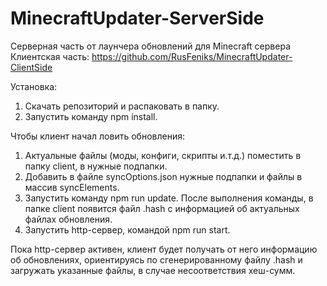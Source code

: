 # MinecraftUpdater-ServerSide
Серверная часть от лаунчера обновлений для Minecraft сервера\
Клиентская часть: https://github.com/RusFeniks/MinecraftUpdater-ClientSide

Установка:
1. Скачать репозиторий и распаковать в папку.
2. Запустить команду npm install.

Чтобы клиент начал ловить обновления:
1. Актуальные файлы (моды, конфиги, скрипты и.т.д.) поместить в папку client, в нужные подпапки.
2. Добавить в файле syncOptions.json нужные подпапки и файлы в массив syncElements.
3. Запустить команду npm run update. После выполнения команды, в папке client появится файл .hash с информацией об актуальных файлах обновления.
4. Запустить http-сервер, командой npm run start.

Пока http-сервер активен, клиент будет получать от него информацию об обновлениях, ориентируясь по сгенерированному файлу .hash и загружать указанные файлы, в случае несоответствия хеш-сумм.
